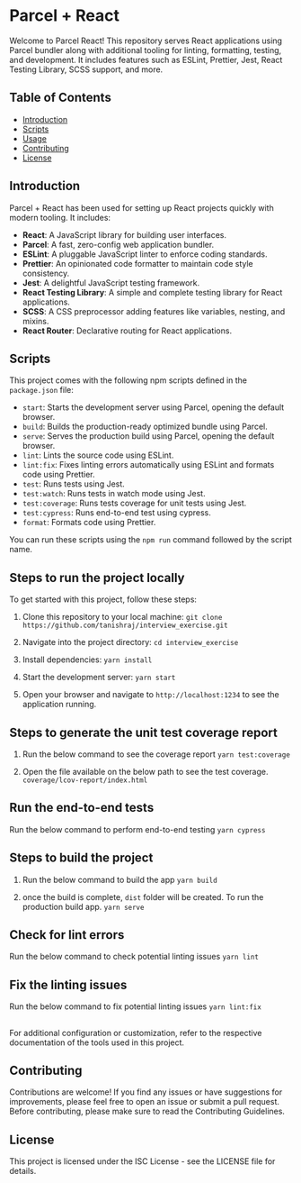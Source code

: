 # Parcel + React

Welcome to Parcel React! This repository serves React applications using Parcel bundler along with additional tooling for linting, formatting, testing, and development. It includes features such as ESLint, Prettier, Jest, React Testing Library, SCSS support, and more.

## Table of Contents

- [Introduction](#introduction)
- [Scripts](#scripts)
- [Usage](#usage)
- [Contributing](#contributing)
- [License](#license)

## Introduction

Parcel + React has been used for setting up React projects quickly with modern tooling. It includes:

- **React**: A JavaScript library for building user interfaces.
- **Parcel**: A fast, zero-config web application bundler.
- **ESLint**: A pluggable JavaScript linter to enforce coding standards.
- **Prettier**: An opinionated code formatter to maintain code style consistency.
- **Jest**: A delightful JavaScript testing framework.
- **React Testing Library**: A simple and complete testing library for React applications.
- **SCSS**: A CSS preprocessor adding features like variables, nesting, and mixins.
- **React Router**: Declarative routing for React applications.

## Scripts

This project comes with the following npm scripts defined in the `package.json` file:

- `start`: Starts the development server using Parcel, opening the default browser.
- `build`: Builds the production-ready optimized bundle using Parcel.
- `serve`: Serves the production build using Parcel, opening the default browser.
- `lint`: Lints the source code using ESLint.
- `lint:fix`: Fixes linting errors automatically using ESLint and formats code using Prettier.
- `test`: Runs tests using Jest.
- `test:watch`: Runs tests in watch mode using Jest.
- `test:coverage`: Runs tests coverage for unit tests using Jest.
- `test:cypress`: Runs end-to-end test using cypress.
- `format`: Formats code using Prettier.

You can run these scripts using the `npm run` command followed by the script name.

## Steps to run the project locally

To get started with this project, follow these steps:

1. Clone this repository to your local machine:
`git clone https://github.com/tanishraj/interview_exercise.git`

2. Navigate into the project directory:
`cd interview_exercise`

3. Install dependencies:
`yarn install`

4. Start the development server:
`yarn start`

5. Open your browser and navigate to `http://localhost:1234` to see the application running.

## Steps to generate the unit test coverage report

1. Run the below command to see the coverage report
`yarn test:coverage`

2. Open the file available on the below path to see the test coverage.
`coverage/lcov-report/index.html`


## Run the end-to-end tests
Run the below command to perform end-to-end testing
`yarn cypress`


## Steps to build the project

1. Run the below command to build the app
`yarn build`

2. once the build is complete, `dist` folder will be created. To run the production build app.
`yarn serve`

## Check for lint errors
Run the below command to check potential linting issues
`yarn lint`


## Fix the linting issues
Run the below command to fix potential linting issues
`yarn lint:fix`



##
For additional configuration or customization, refer to the respective documentation of the tools used in this project.

## Contributing
Contributions are welcome! If you find any issues or have suggestions for improvements, please feel free to open an issue or submit a pull request. Before contributing, please make sure to read the Contributing Guidelines.

## License
This project is licensed under the ISC License - see the LICENSE file for details.

